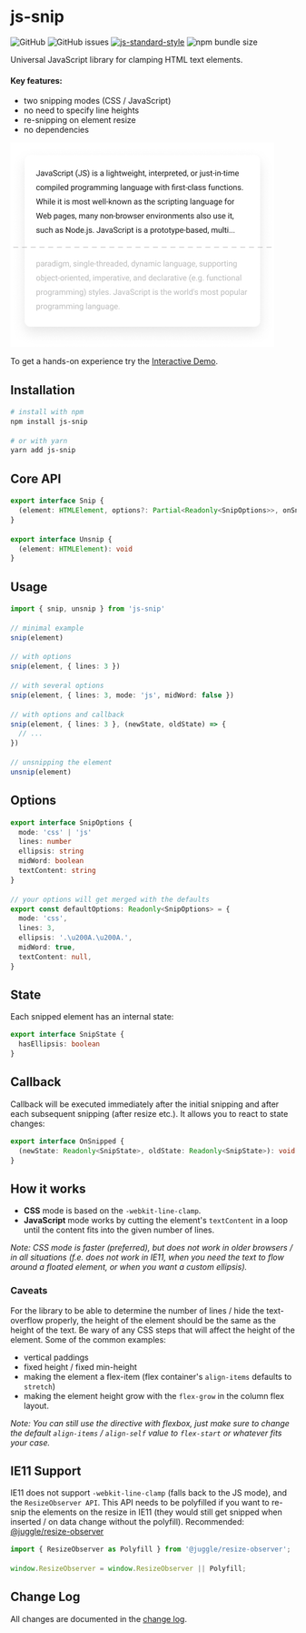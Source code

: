# js-snip

![GitHub](https://img.shields.io/github/license/ajobi/js-snip)
![GitHub issues](https://img.shields.io/github/issues/ajobi/js-snip)
[![js-standard-style](https://img.shields.io/badge/code%20style-standard-brightgreen.svg)](http://standardjs.com)
![npm bundle size](https://img.shields.io/bundlephobia/minzip/js-snip)

Universal JavaScript library for clamping HTML text elements.

#### Key features:
* two snipping modes (CSS / JavaScript)
* no need to specify line heights
* re-snipping on element resize
* no dependencies

![](assets/illustration.png)

To get a hands-on experience try the [Interactive Demo](https://ajobi.github.io/js-snip/).

## Installation

```bash
# install with npm
npm install js-snip

# or with yarn
yarn add js-snip
```

## Core API

```typescript
export interface Snip {
  (element: HTMLElement, options?: Partial<Readonly<SnipOptions>>, onSnipped?: OnSnipped): void
}

export interface Unsnip {
  (element: HTMLElement): void
}
```

## Usage

```typescript
import { snip, unsnip } from 'js-snip'

// minimal example
snip(element)

// with options
snip(element, { lines: 3 })

// with several options
snip(element, { lines: 3, mode: 'js', midWord: false })

// with options and callback
snip(element, { lines: 3 }, (newState, oldState) => { 
  // ...
})

// unsnipping the element
unsnip(element)
```

## Options

```typescript
export interface SnipOptions {
  mode: 'css' | 'js'
  lines: number
  ellipsis: string
  midWord: boolean
  textContent: string
}

// your options will get merged with the defaults
export const defaultOptions: Readonly<SnipOptions> = {
  mode: 'css',
  lines: 3,
  ellipsis: '.\u200A.\u200A.',
  midWord: true,
  textContent: null,
}
```

## State

Each snipped element has an internal state:

```typescript
export interface SnipState {
  hasEllipsis: boolean
}
```

## Callback
Callback will be executed immediately after the initial snipping and after each subsequent snipping (after resize etc.). It allows you to react to state changes:

```typescript
export interface OnSnipped {
  (newState: Readonly<SnipState>, oldState: Readonly<SnipState>): void
}
```

## How it works

- **CSS** mode is based on the `-webkit-line-clamp`.
- **JavaScript** mode works by cutting the element's `textContent` in a loop until the content fits into the given number of lines.

*Note: CSS mode is faster (preferred), but does not work in older browsers / in all situations (f.e. does not work in IE11, when you need the text to flow around a floated element, or when you want a custom ellipsis).*

### Caveats

For the library to be able to determine the number of lines / hide the text-overflow properly, the height of the element should be the same as the height of the text. Be wary of any CSS steps that will affect the height of the element. Some of the common examples:
* vertical paddings
* fixed height / fixed min-height
* making the element a flex-item (flex container's `align-items` defaults to `stretch`)
* making the element height grow with the `flex-grow` in the column flex layout.

*Note: You can still use the directive with flexbox, just make sure to change the default `align-items` / `align-self` value to `flex-start` or whatever fits your case.*

## IE11 Support

IE11 does not support `-webkit-line-clamp` (falls back to the JS mode), and the `ResizeObserver API`. This API needs to be polyfilled if you want to re-snip the elements on the resize in IE11 (they would still get snipped when inserted / on data change without the polyfill). Recommended: [@juggle/resize-observer](https://www.npmjs.com/package/@juggle/resize-observer)

``` javascript
import { ResizeObserver as Polyfill } from '@juggle/resize-observer';
 
window.ResizeObserver = window.ResizeObserver || Polyfill;
```

## Change Log
All changes are documented in the [change log](https://github.com/ajobi/js-snip/blob/master/CHANGELOG.md).
